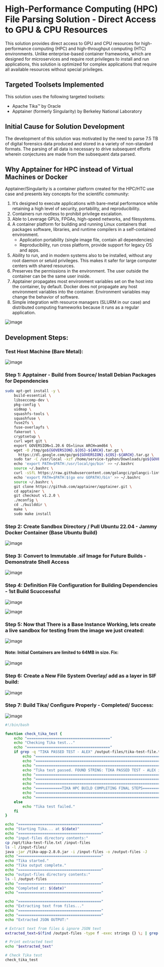 # High-Performance Computing (HPC) File Parsing Solution - Direct Access to GPU & CPU Resources

This solution provides direct access to GPU and CPU resources for high-performance computing (HPC) and high-throughput computing (HTC) environments. Unlike enterprise-based container frameworks, which are designed for microservices and require root privileges to install and run applications, this solution is optimized for complex applications that require all available resources without special privileges.

## Targeted Toolsets Implemented

This solution uses the following targeted toolsets:

- Apache Tika™ by Oracle
- Apptainer (formerly Singularity) by Berkeley National Laboratory

## Initial Cause for Solution Development

The development of this solution was motivated by the need to parse 7.5 TB of digital forensics data produced and stored in a variety of non-standard formats. The parsing of all data is necessary to drive subsequent efforts wherein conjectures are made from the subsequent data parsed.

## Why Apptainer for HPC instead of Virtual Machines or Docker

Apptainer/Singularity is a container platform created for the HPC/HTC use case and presents key concepts for the scientific community:

1. It’s designed to execute applications with bare-metal performance while retaining a high level of security, portability, and reproducibility.
2. Containers run rootless to prohibit privilege escalation.
3. Able to Leverage GPUs, FPGAs, high-speed networks, and filesystems.
4. A container platform for building and running Linux containers that packages software, libraries, and runtime compilers in a self-contained environment. 
   - Application portability (single image file, contain all dependencies) 
   - Reproducibility, run cross platform, provide support for legacy OS and apps.
5. Ability to run, and in modern systems also to be installed, without any root daemon or setuid privileges. This makes it safer for large computer centers with shared resources.
6. Preserves the permissions in the environment. The user outside the container can be the same user inside.
7. Apptainer propagates most environment variables set on the host into the container, by default. Docker does not propagate any host environment variables into the container. Environment variables may change the behavior of software.  
8. Simple integration with resource managers (SLURM in our case) and distributed computing frameworks because it runs as a regular application. 

![image](https://github.com/alexander-labarge/hpc-tika-build/assets/103531175/945a382c-3488-4c65-a743-44f0a704c7a5)

## Development Steps:

### Test Host Machine (Bare Metal):

![image](https://github.com/alexander-labarge/hpc-tika-build/assets/103531175/0c14fa9e-2508-4c80-9883-f016eb70484f)

### Step 1: Apptainer - Build from Source/ Install Debian Packages for Dependencies

```bash
sudo apt-get install -y \
    build-essential \
    libseccomp-dev \
    pkg-config \
    uidmap \
    squashfs-tools \
    squashfuse \
    fuse2fs \
    fuse-overlayfs \
    fakeroot \
    cryptsetup \
    curl wget git \
    export GOVERSION=1.20.6 OS=linux ARCH=amd64 \
    wget -O /tmp/go${GOVERSION}.${OS}-${ARCH}.tar.gz \
      https://dl.google.com/go/go${GOVERSION}.${OS}-${ARCH}.tar.gz \
    sudo tar -C /usr/local -xzf /home/service-typhon/Downloads/go${GOVERSION}.${OS}-${ARCH}.tar.gz \
    echo 'export PATH=$PATH:/usr/local/go/bin' >> ~/.bashrc
    source ~/.bashrc \
    curl -sSfL https://raw.githubusercontent.com/golangci/golangci-lint/master/install.sh | sh -s -- -b $(go env GOPATH)/bin v1.51.1 \
    echo 'export PATH=$PATH:$(go env GOPATH)/bin' >> ~/.bashrc
    source ~/.bashrc \
    git clone https://github.com/apptainer/apptainer.git \
    cd apptainer \
    git checkout v1.2.0 \
    ./mconfig \
    cd ./builddir \
    make \
    sudo make install
```

### Step 2: Create Sandbox Directory / Pull Ubuntu 22.04 - Jammy Docker Container (Base Ubuntu Build)
![image](https://github.com/alexander-labarge/hpc-tika-build/assets/103531175/7aaf3e7e-cb74-40d1-9971-24808b0885f8)

### Step 3: Convert to Immutable .sif Image for Future Builds - Demonstrate Shell Access
![image](https://github.com/alexander-labarge/hpc-tika-build/assets/103531175/88b8bf10-0e96-4ad3-8d91-6135140e9a00)

### Step 4: Definition File Configuration for Building Dependencies - 1st Build Scuccessful
![image](https://github.com/alexander-labarge/hpc-tika-build/assets/103531175/ce94c114-8b0b-44b2-a7c0-33c26e4e36b7)

![image](https://github.com/alexander-labarge/hpc-tika-build/assets/103531175/0d3b4389-7329-4a06-b551-392b07586abc)

### Step 5: Now that There is a Base Instance Working, lets create a live sandbox for testing from the image we just created:

![image](https://github.com/alexander-labarge/hpc-tika-build/assets/103531175/a45a0aed-0b5b-4cc9-abdb-5178ad5ac648)

#### Note: Initial Containers are limited to 64MB in size. Fix:
![image](https://github.com/alexander-labarge/hpc-tika-build/assets/103531175/0f2b5e02-d8a1-42bc-995a-507b802c4c3a)

### Step 6: Create a New File System Overlay/ add as a layer in SIF build:

![image](https://github.com/alexander-labarge/hpc-tika-build/assets/103531175/441d3a4a-18cd-4c74-8cf8-b7ffe18167eb)

### Step 7: Build Tika/ Configure Properly - Completed/ Success:
![image](https://github.com/alexander-labarge/hpc-tika-build/assets/103531175/7c7320ab-999b-45b9-bd3c-beb8a19c1230)

```bash
#!/bin/bash

function check_tika_test {
    echo "======================================"
    echo "Checking Tika test..."
    echo "======================================"
    if grep -q "TIKA PASSED TEST - ALEX" /output-files/tika-test-file.txt.json; then
        echo "================================================================="
        echo "================================================================="
        echo "================================================================="
        echo "Tika test passed. FOUND STRING: TIKA PASSED TEST - ALEX in file."
        echo "================================================================="
        echo "================================================================="
        echo "================================================================="
        echo "============TIKA HPC BUILD COMPLETING FINAL STEPS================"
        echo "================================================================="
        echo "================================================================="
    else
        echo "Tika test failed."
    fi
}

echo "======================================"
echo "Starting Tika... at $(date)"
echo "======================================"
echo "input-files directory contents:"
cp /opt/tika-test-file.txt /input-files
ls -l /input-files/
java -jar /tika-app-2.8.0.jar -i /input-files -o /output-files -J
echo "======================================"
echo "Tika started."
echo "Tika output complete."
echo "======================================"
echo "output-files directory contents:"
ls -l /output-files
echo "======================================"
echo "Completed at: $(date)"
echo "======================================"

echo "======================================"
echo "Extracting text from files..."
echo "======================================"
echo "======================================"
echo "Extracted JSON OUTPUT:"

# Extract text from files & ignore JSON text
extracted_text=$(find /output-files -type f -exec strings {} \; | grep -vE '^{.*}$')

# Print extracted text
echo "$extracted_text"

# Check Tika test
check_tika_test
```
